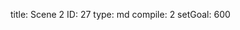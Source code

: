 title:          Scene 2
ID:             27
type:           md
compile:        2
setGoal:        600


